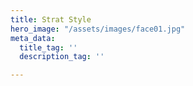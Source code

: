 ```yaml
---
title: Strat Style
hero_image: "/assets/images/face01.jpg"
meta_data:
  title_tag: ''
  description_tag: ''

---
```

